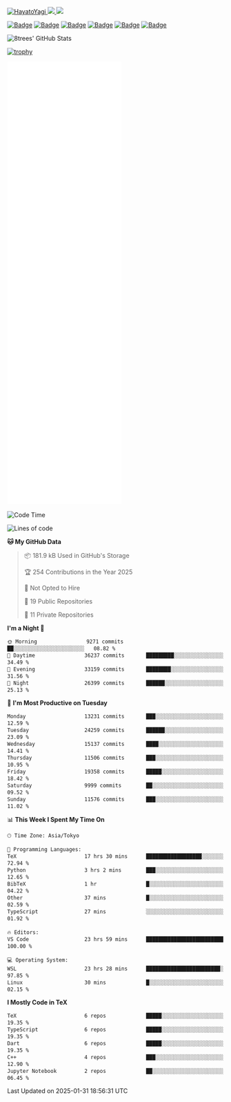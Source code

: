<!-- Badges -->
<p>
  <a href="https://github.com/HayatoYagi/HayatoYagi/">
    <img src="https://komarev.com/ghpvc/?username=HayatoYagi" alt="HayatoYagi" />
  </a>
  <a href="https://github.com/HayatoYagi">
    <img height="20" src="https://img.shields.io/github/followers/HayatoYagi?label=follow&logo=github&style=flat" />
  </a>
  <a href="http://twitter.com/HayatoYagi1013">
    <img height="20" src="https://img.shields.io/twitter/follow/HayatoYagi1013?label=Twitter&logo=twitter&style=flat" />
  </a>
  
  [![Badge](https://cp-logo.vercel.app/atcoder/HayatoY?logo=true)](https://atcoder.jp/users/HayatoY)
  [![Badge](https://cp-logo.vercel.app/codeforces/HayatoY?logo=true)](http://codeforces.com/profile/HayatoY)
  [![Badge](https://cp-logo.vercel.app/topcoder/HayatoY1013?logo=true)](https://www.topcoder.com/members/HayatoY1013/details/?track=DATA_SCIENCE&subTrack=SRM)
  [![Badge](https://cp-logo.vercel.app/yukicoder/HayatoY?logo=true)](https://yukicoder.me/users/4386)
  [![Badge](https://cp-logo.vercel.app/leetcode/hayatoy1013?logo=true)](https://leetcode.com/hayatoy1013/)
  [![Badge](https://cp-logo.vercel.app/codechef/hayato_y?logo=true)](https://www.codechef.com/users/hayato_y)
  
</p>

<!-- GitHub Readme Stats -->
<p>
  <img alt="8trees' GitHub Stats" height="150px" src="https://github-readme-stats-sigma-beige-26.vercel.app/api?username=HayatoYagi&count_private=true&show_icons=true&theme=merko&include_all_commits=true">
<!--   <img alt="Top Langs" height="150px" src="https://github-readme-stats-sigma-beige-26.vercel.app/api/top-langs/?username=HayatoYagi&theme=merko&layout=compact"> -->
</p>

[![trophy](https://github-profile-trophy.vercel.app/?username=ryo-ma&theme=onedark)](https://github.com/ryo-ma/github-profile-trophy)

<!-- Metrics -->
<!-- ![Metrics](https://metrics.lecoq.io/HayatoYagi?template=classic&isocalendar=1&languages=1&achievements=1&tweets=1&base=header%2C%20activity%2C%20community%2C%20repositories%2C%20metadata&base.indepth=false&base.hireable=false&base.skip=false&isocalendar=false&isocalendar.duration=full-year&languages=false&languages.limit=8&languages.threshold=0%25&languages.other=false&languages.colors=github&languages.sections=most-used&languages.indepth=false&languages.analysis.timeout=15&languages.analysis.timeout.repositories=7.5&languages.categories=markup%2C%20programming&languages.recent.categories=markup%2C%20programming&languages.recent.load=300&languages.recent.days=14&achievements=false&achievements.threshold=C&achievements.secrets=true&achievements.display=detailed&achievements.limit=0&tweets=false&tweets.user=.user.twitter&tweets.attachments=false&tweets.limit=2&config.timezone=Asia%2FTokyo) -->
![Metrics](/github-metrics.svg)

<!--
<h3 align="left">Connect with me:</h3>
<p align="left">
<a href="https://twitter.com/hayatoyagi1013" target="blank"><img align="center" src="https://raw.githubusercontent.com/rahuldkjain/github-profile-readme-generator/master/src/images/icons/Social/twitter.svg" alt="hayatoyagi1013" height="30" width="40" /></a>
</p>

<h3 align="left">Languages and Tools:</h3>
<p align="left"> <a href="https://developer.android.com" target="_blank" rel="noreferrer"> <img src="https://raw.githubusercontent.com/devicons/devicon/master/icons/android/android-original-wordmark.svg" alt="android" width="40" height="40"/> </a> <a href="https://www.w3schools.com/cpp/" target="_blank" rel="noreferrer"> <img src="https://raw.githubusercontent.com/devicons/devicon/master/icons/cplusplus/cplusplus-original.svg" alt="cplusplus" width="40" height="40"/> </a> <a href="https://firebase.google.com/" target="_blank" rel="noreferrer"> <img src="https://www.vectorlogo.zone/logos/firebase/firebase-icon.svg" alt="firebase" width="40" height="40"/> </a> <a href="https://flutter.dev" target="_blank" rel="noreferrer"> <img src="https://www.vectorlogo.zone/logos/flutterio/flutterio-icon.svg" alt="flutter" width="40" height="40"/> </a> <a href="https://git-scm.com/" target="_blank" rel="noreferrer"> <img src="https://www.vectorlogo.zone/logos/git-scm/git-scm-icon.svg" alt="git" width="40" height="40"/> </a> <a href="https://kotlinlang.org" target="_blank" rel="noreferrer"> <img src="https://www.vectorlogo.zone/logos/kotlinlang/kotlinlang-icon.svg" alt="kotlin" width="40" height="40"/> </a> <a href="https://www.linux.org/" target="_blank" rel="noreferrer"> <img src="https://raw.githubusercontent.com/devicons/devicon/master/icons/linux/linux-original.svg" alt="linux" width="40" height="40"/> </a> <a href="https://www.python.org" target="_blank" rel="noreferrer"> <img src="https://raw.githubusercontent.com/devicons/devicon/master/icons/python/python-original.svg" alt="python" width="40" height="40"/> </a> <a href="https://www.typescriptlang.org/" target="_blank" rel="noreferrer"> <img src="https://raw.githubusercontent.com/devicons/devicon/master/icons/typescript/typescript-original.svg" alt="typescript" width="40" height="40"/> </a> <a href="https://unity.com/" target="_blank" rel="noreferrer"> <img src="https://www.vectorlogo.zone/logos/unity3d/unity3d-icon.svg" alt="unity" width="40" height="40"/> </a> </p>
-->

<!-- WakaTime Readme status -->
<!--START_SECTION:waka-->
![Code Time](http://img.shields.io/badge/Code%20Time-1%2C027%20hrs%2043%20mins-blue)

![Lines of code](https://img.shields.io/badge/From%20Hello%20World%20I%27ve%20Written-44.4%20million%20lines%20of%20code-blue)

**🐱 My GitHub Data** 

> 📦 181.9 kB Used in GitHub's Storage 
 > 
> 🏆 254 Contributions in the Year 2025
 > 
> 🚫 Not Opted to Hire
 > 
> 📜 19 Public Repositories 
 > 
> 🔑 11 Private Repositories 
 > 
**I'm a Night 🦉** 

```text
🌞 Morning                9271 commits        ██░░░░░░░░░░░░░░░░░░░░░░░   08.82 % 
🌆 Daytime                36237 commits       █████████░░░░░░░░░░░░░░░░   34.49 % 
🌃 Evening                33159 commits       ████████░░░░░░░░░░░░░░░░░   31.56 % 
🌙 Night                  26399 commits       ██████░░░░░░░░░░░░░░░░░░░   25.13 % 
```
📅 **I'm Most Productive on Tuesday** 

```text
Monday                   13231 commits       ███░░░░░░░░░░░░░░░░░░░░░░   12.59 % 
Tuesday                  24259 commits       ██████░░░░░░░░░░░░░░░░░░░   23.09 % 
Wednesday                15137 commits       ████░░░░░░░░░░░░░░░░░░░░░   14.41 % 
Thursday                 11506 commits       ███░░░░░░░░░░░░░░░░░░░░░░   10.95 % 
Friday                   19358 commits       █████░░░░░░░░░░░░░░░░░░░░   18.42 % 
Saturday                 9999 commits        ██░░░░░░░░░░░░░░░░░░░░░░░   09.52 % 
Sunday                   11576 commits       ███░░░░░░░░░░░░░░░░░░░░░░   11.02 % 
```


📊 **This Week I Spent My Time On** 

```text
🕑︎ Time Zone: Asia/Tokyo

💬 Programming Languages: 
TeX                      17 hrs 30 mins      ██████████████████░░░░░░░   72.94 % 
Python                   3 hrs 2 mins        ███░░░░░░░░░░░░░░░░░░░░░░   12.65 % 
BibTeX                   1 hr                █░░░░░░░░░░░░░░░░░░░░░░░░   04.22 % 
Other                    37 mins             █░░░░░░░░░░░░░░░░░░░░░░░░   02.59 % 
TypeScript               27 mins             ░░░░░░░░░░░░░░░░░░░░░░░░░   01.92 % 

🔥 Editors: 
VS Code                  23 hrs 59 mins      █████████████████████████   100.00 % 

💻 Operating System: 
WSL                      23 hrs 28 mins      ████████████████████████░   97.85 % 
Linux                    30 mins             █░░░░░░░░░░░░░░░░░░░░░░░░   02.15 % 
```

**I Mostly Code in TeX** 

```text
TeX                      6 repos             █████░░░░░░░░░░░░░░░░░░░░   19.35 % 
TypeScript               6 repos             █████░░░░░░░░░░░░░░░░░░░░   19.35 % 
Dart                     6 repos             █████░░░░░░░░░░░░░░░░░░░░   19.35 % 
C++                      4 repos             ███░░░░░░░░░░░░░░░░░░░░░░   12.90 % 
Jupyter Notebook         2 repos             ██░░░░░░░░░░░░░░░░░░░░░░░   06.45 % 
```




 Last Updated on 2025-01-31 18:56:31 UTC
<!--END_SECTION:waka-->
